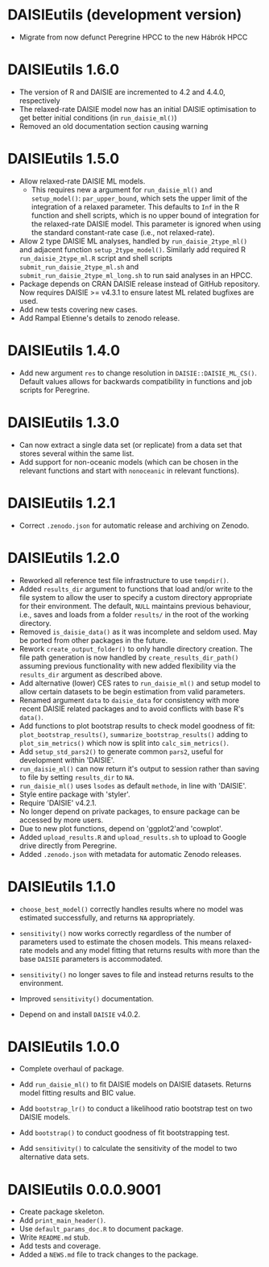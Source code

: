 # DAISIEutils (development version)

* Migrate from now defunct Peregrine HPCC to the new Hábrók HPCC

# DAISIEutils 1.6.0

* The version of R and DAISIE are incremented to 4.2 and 4.4.0, respectively
* The relaxed-rate DAISIE model now has an initial DAISIE optimisation to get better initial conditions (in `run_daisie_ml()`)
* Removed an old documentation section causing warning

# DAISIEutils 1.5.0

* Allow relaxed-rate DAISIE ML models. 
  * This requires new a argument for `run_daisie_ml()` and `setup_model()`: 
  `par_upper_bound`, which sets the upper limit of the integration of a relaxed 
  parameter. This defaults to `Inf` in the R function and shell scripts, which
  is no upper bound of integration for the relaxed-rate DAISIE model. This 
  parameter is ignored when using the standard constant-rate case 
  (i.e., not relaxed-rate).
* Allow 2 type DAISIE ML analyses, handled by `run_daisie_2type_ml()` and 
adjacent function `setup_2type_model()`. Similarly add required R 
`run_daisie_2type_ml.R` script and shell scripts `submit_run_daisie_2type_ml.sh`
and `submit_run_daisie_2type_ml_long.sh` to run said analyses in an HPCC.
* Package depends on CRAN DAISIE release instead of GitHub repository. Now
requires DAISIE >= v4.3.1 to ensure latest ML related bugfixes are used.
* Add new tests covering new cases.
* Add Rampal Etienne's details to zenodo release.

# DAISIEutils 1.4.0

* Add new argument `res` to change resolution in `DAISIE::DAISIE_ML_CS()`.
Default values allows for backwards compatibility in functions and job scripts
for Peregrine.

# DAISIEutils 1.3.0

* Can now extract a single data set (or replicate) from a data set that stores 
several within the same list.
* Add support for non-oceanic models (which can be chosen in the relevant 
functions and start with `nonoceanic` in relevant functions).

# DAISIEutils 1.2.1

* Correct `.zenodo.json` for automatic release and archiving on Zenodo.

# DAISIEutils 1.2.0

* Reworked all reference test file infrastructure to use `tempdir()`.
* Added `results_dir` argument to functions that load and/or write to the file 
system to allow the user to specify a custom directory appropriate for their 
environment. The default, `NULL` maintains previous behaviour, i.e., saves
and loads from a folder `results/` in the root of the working directory.
* Removed `is_daisie_data()` as it was incomplete and seldom used. May be ported
from other packages in the future.
* Rework `create_output_folder()` to only handle directory creation. 
The file path generation is now handled by `create_results_dir_path()` assuming 
previous functionality with new added flexibility via the `results_dir` argument
as described above.
* Add alternative (lower) CES rates to `run_daisie_ml()` and setup model to
allow certain datasets to be begin estimation from valid parameters.
* Renamed argument `data` to `daisie_data` for consistency with more recent
DAISIE related packages and to avoid conflicts with base R's `data()`.
* Add functions to plot bootstrap results to check model
goodness of fit: `plot_bootstrap_results()`, `summarize_bootstrap_results()` 
adding to `plot_sim_metrics()` which now is split into `calc_sim_metrics()`.
* Add `setup_std_pars2()` to generate common `pars2`, useful for development
within 'DAISIE'.
* `run_daisie_ml()` can now return it's output to session rather than saving
to file by setting `results_dir` to `NA`.
* `run_daisie_ml()` uses `lsodes` as default `methode`, in line with 'DAISIE'.
* Style entire package with 'styler'.
* Require 'DAISIE' v4.2.1.
* No longer depend on private packages, to ensure package can be accessed by 
more users.
* Due to new plot functions, depend on 'ggplot2'and 'cowplot'.
* Added `upload_results.R` and `upload_results.sh` to upload to Google drive
directly from Peregrine.
* Added `.zenodo.json` with metadata for automatic Zenodo releases.

# DAISIEutils 1.1.0

-   `choose_best_model()` correctly handles results where no model was estimated successfully, and returns `NA` appropriately.

-   `sensitivity()` now works correctly regardless of the number of parameters used to estimate the chosen models. This means relaxed-rate models and any model fitting that returns results with more than the base `DAISIE` parameters is accommodated.

-   `sensitivity()` no longer saves to file and instead returns results to the environment.

-   Improved `sensitivity()` documentation.

-   Depend on and install `DAISIE` v4.0.2.

# DAISIEutils 1.0.0

-   Complete overhaul of package.

-   Add `run_daisie_ml()` to fit DAISIE models on DAISIE datasets. Returns model fitting results and BIC value.

-   Add `bootstrap_lr()` to conduct a likelihood ratio bootstrap test on two DAISIE models.

-   Add `bootstrap()` to conduct goodness of fit bootstrapping test.

-   Add `sensitivity()` to calculate the sensitivity of the model to two alternative data sets.

# DAISIEutils 0.0.0.9001

-   Create package skeleton.
-   Add `print_main_header()`.
-   Use `default_params_doc.R` to document package.
-   Write `README.md` stub.
-   Add tests and coverage.
-   Added a `NEWS.md` file to track changes to the package.
